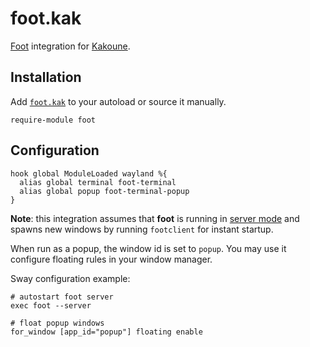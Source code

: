# foot.kak

[Foot] integration for [Kakoune].

[foot]: https://codeberg.org/dnkl/foot
[kakoune]: https://kakoune.org

## Installation

Add [`foot.kak`](rc/foot.kak) to your autoload or source it manually.

```kak
require-module foot
```

## Configuration

```kak
hook global ModuleLoaded wayland %{
  alias global terminal foot-terminal
  alias global popup foot-terminal-popup
}
```

**Note**: this integration assumes that **foot** is running in [server
mode][server-mode] and spawns new windows by running `footclient` for instant
startup.

When run as a popup, the window id is set to `popup`. You may use it configure
floating rules in your window manager.

Sway configuration example:

```
# autostart foot server
exec foot --server

# float popup windows
for_window [app_id="popup"] floating enable
```

[sway]: https://swaywm.org
[server-mode]: https://codeberg.org/dnkl/foot#user-content-server-daemon-mode
